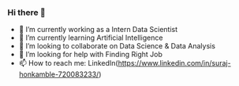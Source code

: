 ### Hi there 👋
- 🔭 I’m currently working as a Intern Data Scientist
- 🌱 I’m currently learning Artificial Intelligence
- 👯 I’m looking to collaborate on  Data Science & Data Analysis
- 🤔 I’m looking for help with Finding Right Job
- 📫 How to reach me: LinkedIn(https://www.linkedin.com/in/suraj-honkamble-720083233/)

<!--
**surajh8596/surajh8596** is a ✨ _special_ ✨ repository because its `README.md` (this file) appears on your GitHub profile.

Here are some ideas to get you started:

- 🔭 I’m currently working as a Intern Data Scientist
- 🌱 I’m currently learning Artificial Intelligence
- 👯 I’m looking to collaborate on  Data Science & Data Analysis
- 🤔 I’m looking for help with Finding Right Job
- 💬 Ask me about 
- 📫 How to reach me: ...
- 😄 Pronouns: ...
- ⚡ Fun fact: ...
-->

